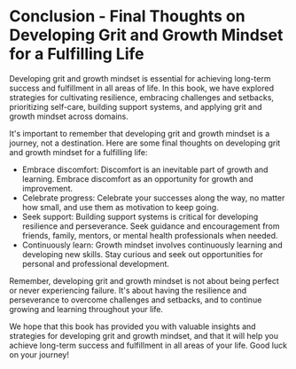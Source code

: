 Conclusion - Final Thoughts on Developing Grit and Growth Mindset for a Fulfilling Life
================================================================================================

Developing grit and growth mindset is essential for achieving long-term success and fulfillment in all areas of life. In this book, we have explored strategies for cultivating resilience, embracing challenges and setbacks, prioritizing self-care, building support systems, and applying grit and growth mindset across domains.

It's important to remember that developing grit and growth mindset is a journey, not a destination. Here are some final thoughts on developing grit and growth mindset for a fulfilling life:

* Embrace discomfort: Discomfort is an inevitable part of growth and learning. Embrace discomfort as an opportunity for growth and improvement.
* Celebrate progress: Celebrate your successes along the way, no matter how small, and use them as motivation to keep going.
* Seek support: Building support systems is critical for developing resilience and perseverance. Seek guidance and encouragement from friends, family, mentors, or mental health professionals when needed.
* Continuously learn: Growth mindset involves continuously learning and developing new skills. Stay curious and seek out opportunities for personal and professional development.

Remember, developing grit and growth mindset is not about being perfect or never experiencing failure. It's about having the resilience and perseverance to overcome challenges and setbacks, and to continue growing and learning throughout your life.

We hope that this book has provided you with valuable insights and strategies for developing grit and growth mindset, and that it will help you achieve long-term success and fulfillment in all areas of your life. Good luck on your journey!
